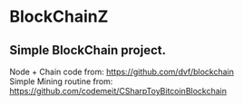 # BlockChainZ

## Simple BlockChain project.

Node + Chain code from: https://github.com/dvf/blockchain<br>
Simple Mining routine from: https://github.com/codemeit/CSharpToyBitcoinBlockchain